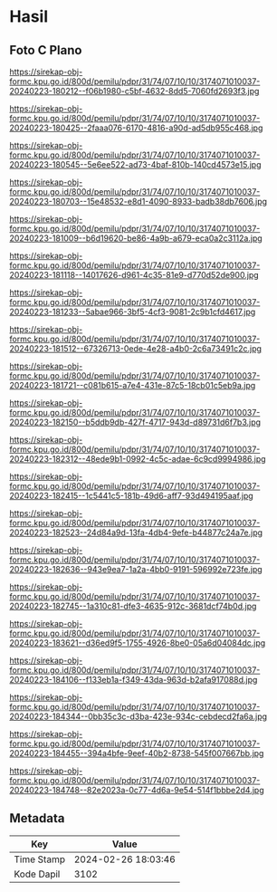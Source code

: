 # Hasil

## Foto C Plano

https://sirekap-obj-formc.kpu.go.id/800d/pemilu/pdpr/31/74/07/10/10/3174071010037-20240223-180212--f06b1980-c5bf-4632-8dd5-7060fd2693f3.jpg

https://sirekap-obj-formc.kpu.go.id/800d/pemilu/pdpr/31/74/07/10/10/3174071010037-20240223-180425--2faaa076-6170-4816-a90d-ad5db955c468.jpg

https://sirekap-obj-formc.kpu.go.id/800d/pemilu/pdpr/31/74/07/10/10/3174071010037-20240223-180545--5e6ee522-ad73-4baf-810b-140cd4573e15.jpg

https://sirekap-obj-formc.kpu.go.id/800d/pemilu/pdpr/31/74/07/10/10/3174071010037-20240223-180703--15e48532-e8d1-4090-8933-badb38db7606.jpg

https://sirekap-obj-formc.kpu.go.id/800d/pemilu/pdpr/31/74/07/10/10/3174071010037-20240223-181009--b6d19620-be86-4a9b-a679-eca0a2c3112a.jpg

https://sirekap-obj-formc.kpu.go.id/800d/pemilu/pdpr/31/74/07/10/10/3174071010037-20240223-181118--14017626-d961-4c35-81e9-d770d52de900.jpg

https://sirekap-obj-formc.kpu.go.id/800d/pemilu/pdpr/31/74/07/10/10/3174071010037-20240223-181233--5abae966-3bf5-4cf3-9081-2c9b1cfd4617.jpg

https://sirekap-obj-formc.kpu.go.id/800d/pemilu/pdpr/31/74/07/10/10/3174071010037-20240223-181512--67326713-0ede-4e28-a4b0-2c6a73491c2c.jpg

https://sirekap-obj-formc.kpu.go.id/800d/pemilu/pdpr/31/74/07/10/10/3174071010037-20240223-181721--c081b615-a7e4-431e-87c5-18cb01c5eb9a.jpg

https://sirekap-obj-formc.kpu.go.id/800d/pemilu/pdpr/31/74/07/10/10/3174071010037-20240223-182150--b5ddb9db-427f-4717-943d-d89731d6f7b3.jpg

https://sirekap-obj-formc.kpu.go.id/800d/pemilu/pdpr/31/74/07/10/10/3174071010037-20240223-182312--48ede9b1-0992-4c5c-adae-6c9cd9994986.jpg

https://sirekap-obj-formc.kpu.go.id/800d/pemilu/pdpr/31/74/07/10/10/3174071010037-20240223-182415--1c5441c5-181b-49d6-aff7-93d494195aaf.jpg

https://sirekap-obj-formc.kpu.go.id/800d/pemilu/pdpr/31/74/07/10/10/3174071010037-20240223-182523--24d84a9d-13fa-4db4-9efe-b44877c24a7e.jpg

https://sirekap-obj-formc.kpu.go.id/800d/pemilu/pdpr/31/74/07/10/10/3174071010037-20240223-182636--943e9ea7-1a2a-4bb0-9191-596992e723fe.jpg

https://sirekap-obj-formc.kpu.go.id/800d/pemilu/pdpr/31/74/07/10/10/3174071010037-20240223-182745--1a310c81-dfe3-4635-912c-3681dcf74b0d.jpg

https://sirekap-obj-formc.kpu.go.id/800d/pemilu/pdpr/31/74/07/10/10/3174071010037-20240223-183621--d36ed9f5-1755-4926-8be0-05a6d04084dc.jpg

https://sirekap-obj-formc.kpu.go.id/800d/pemilu/pdpr/31/74/07/10/10/3174071010037-20240223-184106--f133eb1a-f349-43da-963d-b2afa917088d.jpg

https://sirekap-obj-formc.kpu.go.id/800d/pemilu/pdpr/31/74/07/10/10/3174071010037-20240223-184344--0bb35c3c-d3ba-423e-934c-cebdecd2fa6a.jpg

https://sirekap-obj-formc.kpu.go.id/800d/pemilu/pdpr/31/74/07/10/10/3174071010037-20240223-184455--394a4bfe-9eef-40b2-8738-545f007667bb.jpg

https://sirekap-obj-formc.kpu.go.id/800d/pemilu/pdpr/31/74/07/10/10/3174071010037-20240223-184748--82e2023a-0c77-4d6a-9e54-514f1bbbe2d4.jpg


## Metadata

| Key        | Value               |
| ---------- | ------------------- |
| Time Stamp | 2024-02-26 18:03:46 |
| Kode Dapil | 3102                |



